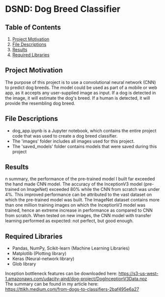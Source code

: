 # DSND: Dog Breed Classifier

## Table of Contents

1. [Project Motivation](#motivation)
2. [File Descriptions](#files)
3. [Results](#results)
4. [Required Libraries](#libraries)


## Project Motivation <a name="motivation"></a>

The purpose of this project is to use a convolutional neural network (CNN) to predict dog breeds. The model could be used as part of a mobile or web app, as it accepts any user-supplied image as input. 
If a dog is detected in the image, it will estimate the dog's breed. If a human is detected, it will provide the resembling dog breed.


## File Descriptions <a name="files"></a>
- dog_app.ipynb is a Jupyter notebook, which contains the entire project code that was used to create a dog breed classifier.
- The 'images' folder includes all images used for this project.
- The 'saved_models' folder contains models that were saved during this project

## Results <a name="results"></a>

n summary, the performance of the pre-trained model I built far exceeded the hand made CNN model. The accuracy of the InceptionV3 model (pre-trained on ImageNet) exceeded 80% while the CNN from scratch was under 4%.
This improved performance can be attributed to the vast dataset on which the pre-trained model was built. The ImageNet dataset contains more than one million training images on which the InceptionV3 model was trained, hence an extreme increase in performance as compared to CNN from scratch. 
When tested on new images, the CNN model with transfer learning performed as expected: not perfect, but good enough. 


## Required Libraries <a name="libraries"></a>

- Pandas, NumPy, Scikit-learn (Machine Learning Libraries)
- Matplotlib (Plotting library)
- Keras (Neural-network library)
- Glob library 

Inception bottleneck features can be downloaded here: https://s3-us-west-1.amazonaws.com/udacity-aind/dog-project/DogInceptionV3Data.npz
<br>The summary can be found in my article here: https://ttikh.medium.com/from-dogs-to-classifiers-2baf495e6a27
